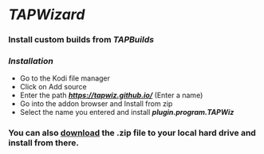 # _TAPWizard_  
### Install custom builds from _TAPBuilds_  
### _Installation_  
*  Go to the Kodi file manager  
*  Click on Add source  
*  Enter the path **_https://tapwiz.github.io/_**  (Enter a name)  
*  Go into the addon browser and Install from zip  
*  Select the name you entered and install **_plugin.program.TAPWiz_**


### You can also [download](https://github.com/tapwiz) the .zip file to your local hard drive and install from there.

